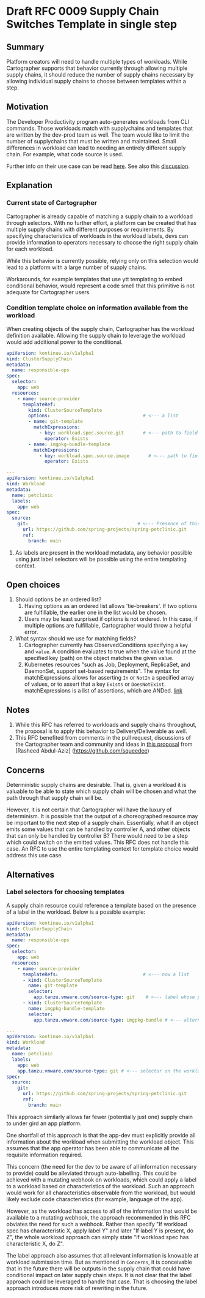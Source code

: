# Draft RFC 0009 Supply Chain Switches Template in single step

## Summary

Platform creators will need to handle multiple types of workloads. While Cartographer
supports that behavior currently through allowing multiple supply chains, it should
reduce the number of supply chains necessary by allowing individual supply chains
to choose between templates within a step.

## Motivation

The Developer Productivity program auto-generates workloads from CLI commands.
Those workloads match with supplychains and templates that are written by the
dev-prod team as well. The team would like to limit the number of supplychains
that must be written and maintained. Small differences in workload can lead to
needing an entirely different supply chain. For example, what code source is used.

Further info on their use case can be read [here](https://docs.google.com/document/d/1TVqlNqTyCMlp_yNs9_F80QAIQSC5bxm05vSyWyeGMSw/edit).
See also this [discussion](https://vmware.slack.com/archives/C01UX69LJCB/p1629408443051200).

## Explanation

### Current state of Cartographer

Cartographer is already capable of matching a supply chain to a workload through selectors.
With no further effort, a platform can be created that has multiple supply chains with different
purposes or requirements. By specifying characteristics of workloads in the workload labels,
devs can provide information to operators necessary to choose the right supply chain for
each workload.

While this behavior is currently possible, relying only on this selection would lead to a platform
with a large number of supply chains.

Workarounds, for example templates that use ytt templating to embed conditional behavior,
would represent a code smell that this primitive is not adequate for Cartographer users.

### Condition template choice on information available from the workload

When creating objects of the supply chain, Cartographer has the workload definition available.
Allowing the supply chain to leverage the workload would add additional power to the conditional.

```yaml
apiVersion: kontinue.io/v1alpha1
kind: ClusterSupplyChain
metadata:
  name: responsible-ops
spec:
  selector:
    app: web
  resources:
    - name: source-provider
      templateRef:
        kind: ClusterSourceTemplate
        options:                                  # <--- a list
        - name: git-template
          matchExpressions:
            - key: workload.spec.source.git       # <--- path to field in template context
              operator: Exists
        - name: imgpkg-bundle-template
          matchExpressions:
            - key: workload.spec.source.image       # <--- path to field in template context
              operator: Exists

---
apiVersion: kontinue.io/v1alpha1
kind: Workload
metadata:
  name: petclinic
  labels:
    app: web
spec:
  source:
    git:                                        # <--- Presence of this field will determine the conditional
      url: https://github.com/spring-projects/spring-petclinic.git
      ref:
        branch: main
```

1. As labels are present in the workload metadata, any behavior possible using just label selectors
  will be possible using the entire templating context.

## Open choices

1. Should options be an ordered list?
   1. Having options as an ordered list allows 'tie-breakers'. If two options are fulfillable, the earlier one in the
      list would be chosen.
   2. Users may be least surprised if options is not ordered. In this case, if multiple options are fulfillable,
      Cartographer would throw a helpful error.
2. What syntax should we use for matching fields?
   1. Cartographer currently has ObservedConditions specifying a `key` and `value`. A condition evaluates to true
      when the value found at the specified key (path) on the object matches the given value.
   2. Kubernetes resources "such as Job, Deployment, ReplicaSet, and DaemonSet, support set-based requirements". The
      syntax for matchExpressions allows for asserting `In` or `NotIn` a specified array of values, or to assert
      that a key `Exists` or `DoesNotExist`. matchExpressions is a list of assertions, which are ANDed.
      [link](https://kubernetes.io/docs/concepts/overview/working-with-objects/labels/#resources-that-support-set-based-requirements) 

## Notes

1. While this RFC has referred to workloads and supply chains throughout, the proposal is to apply this
  behavior to Delivery/Deliverable as well.
2. This RFC benefited from comments in the pull request, discussions of the Cartographer team and community
  and ideas in [this proposal](https://gist.github.com/squeedee/723be000c4f2ee40ce4c9ac020cbf4fc) 
  from [Rasheed Abdul-Aziz] (https://github.com/squeedee)

## Concerns

Deterministic supply chains are desirable. That is, given a workload it is valuable to be able to
state which supply chain will be chosen and what the path through that supply chain will be.

However, it is not certain that Cartographer will have the luxury of determinism. It is possible that the
output of a choreographed resource may be important to the next step of a supply chain. Essentially, what if
an object emits some values that can be handled by controller A, and other objects that can only be handled
by controller B? There would need to be a step which could switch on the emitted values. This RFC does not
handle this case. An RFC to use the entire templating context for template choice would address this use case.

## Alternatives

### Label selectors for choosing templates

A supply chain resource could reference a template based on the presence of a
label in the workload. Below is a possible example:

```yaml
apiVersion: kontinue.io/v1alpha1
kind: ClusterSupplyChain
metadata:
  name: responsible-ops
spec:
  selector:
    app: web
  resources:
    - name: source-provider
      templateRefs:                               # <--- now a list
      - kind: ClusterSourceTemplate
        name: git-template
        selector:
          app.tanzu.vmware.com/source-type: git    # <--- label whose presence will trigger use of this template
      - kind: ClusterSourceTemplate
        name: imgpkg-bundle-template
        selector:
          app.tanzu.vmware.com/source-type: imgpkg-bundle # <--- alternate label for alternate template

---
apiVersion: kontinue.io/v1alpha1
kind: Workload
metadata:
  name: petclinic
  labels:
    app: web
    app.tanzu.vmware.com/source-type: git # <--- selector on the workload
spec:
  source:
    git:
      url: https://github.com/spring-projects/spring-petclinic.git
      ref:
        branch: main
```

This approach similarly allows far fewer (potentially just one) supply chain to under gird an app
platform.

One shortfall of this approach is that the app-dev must explicitly provide all information
about the workload when submitting the workload object. This assumes that the app operator
has been able to communicate all the requisite information required.

This concern (the need for the dev to be aware of all information necessary to provide) could
be alleviated through auto-labelling. This could be achieved with a mutating webhook on
workloads, which could apply a label to a workload based on characteristics of the workload.
Such an approach would work for all characteristics observable from the workload, but would
likely exclude code characteristics (for example, language of the app).

However, as the workload has access to all of the information that would be available to a
mutating webhook, the approach recommended in this RFC obviates the need for such a webhook.
Rather than specify "If workload spec has characteristic X, apply label Y" and later "If
label Y is present, do Z", the whole workload approach can simply state "If workload spec
has characteristic X, do Z".

The label approach also assumes that all relevant information is knowable at workload submission
time. But as mentioned in `Concerns`, it is conceivable that in the future there will be
outputs in the supply chain that could have conditional impact on later supply chain steps. It
is not clear that the label approach could be leveraged to handle that case. That is choosing the
label approach introduces more risk of rewriting in the future.
